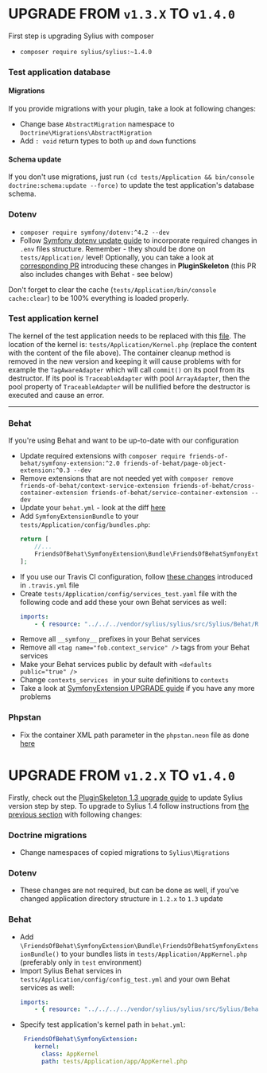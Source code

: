 # UPGRADE FROM `v1.3.X` TO `v1.4.0`

First step is upgrading Sylius with composer

- `composer require sylius/sylius:~1.4.0`

### Test application database

#### Migrations

If you provide migrations with your plugin, take a look at following changes:

* Change base `AbstractMigration` namespace to `Doctrine\Migrations\AbstractMigration`
* Add `: void` return types to both `up` and `down` functions

#### Schema update

If you don't use migrations, just run `(cd tests/Application && bin/console doctrine:schema:update --force)` to update the test application's database schema.

### Dotenv

* `composer require symfony/dotenv:^4.2 --dev`
* Follow [Symfony dotenv update guide](https://symfony.com/doc/current/configuration/dot-env-changes.html) to incorporate required changes in `.env` files structure. Remember - they should be done on `tests/Application/` level! Optionally, you can take a look at [corresponding PR](https://github.com/Sylius/PluginSkeleton/pull/156/) introducing these changes in **PluginSkeleton** (this PR also includes changes with Behat - see below)

Don't forget to clear the cache (`tests/Application/bin/console cache:clear`) to be 100% everything is loaded properly.

### Test application kernel

The kernel of the test application needs to be replaced with this [file](https://github.com/Sylius/PluginSkeleton/blob/1.4/tests/Application/Kernel.php).
The location of the kernel is: `tests/Application/Kernel.php` (replace the content with the content of the file above).
The container cleanup method is removed in the new version and keeping it will cause problems with for example the `TagAwareAdapter` which will call `commit()` on its pool from its destructor. If its pool is `TraceableAdapter` with pool `ArrayAdapter`, then the pool property of `TraceableAdapter` will be nullified before the destructor is executed and cause an error.

---

### Behat

If you're using Behat and want to be up-to-date with our configuration

* Update required extensions with `composer require friends-of-behat/symfony-extension:^2.0 friends-of-behat/page-object-extension:^0.3 --dev`
* Remove extensions that are not needed yet with `composer remove friends-of-behat/context-service-extension friends-of-behat/cross-container-extension friends-of-behat/service-container-extension --dev`
* Update your `behat.yml` - look at the diff [here](https://github.com/Sylius/Sylius-Standard/pull/322/files#diff-7bde54db60a6e933518d8b61b929edce)
* Add `SymfonyExtensionBundle` to your `tests/Application/config/bundles.php`:
    ```php
    return [
        //...
        FriendsOfBehat\SymfonyExtension\Bundle\FriendsOfBehatSymfonyExtensionBundle::class => ['test' => true, 'test_cached' => true],
    ];
    ```
* If you use our Travis CI configuration, follow [these changes](https://github.com/Sylius/PluginSkeleton/pull/156/files#diff-354f30a63fb0907d4ad57269548329e3) introduced in `.travis.yml` file
* Create `tests/Application/config/services_test.yaml` file with the following code and add these your own Behat services as well:
    ```yaml
    imports:
        - { resource: "../../../vendor/sylius/sylius/src/Sylius/Behat/Resources/config/services.xml" }
    ```
* Remove all `__symfony__` prefixes in your Behat services
* Remove all `<tag name="fob.context_service" />` tags from your Behat services
* Make your Behat services public by default with `<defaults public="true" />`
* Change `contexts_services ` in your suite definitions to `contexts`
* Take a look at [SymfonyExtension UPGRADE guide](https://github.com/FriendsOfBehat/SymfonyExtension/blob/master/UPGRADE-2.0.md) if you have any more problems

### Phpstan

* Fix the container XML path parameter in the `phpstan.neon` file as done [here](https://github.com/Sylius/PluginSkeleton/commit/37fa614dbbcf8eb31b89eaf202b4bd4d89a5c7b3)

# UPGRADE FROM `v1.2.X` TO `v1.4.0`

Firstly, check out the [PluginSkeleton 1.3 upgrade guide](https://github.com/Sylius/PluginSkeleton/blob/1.4/UPGRADE-1.3.md) to update Sylius version step by step.
To upgrade to Sylius 1.4 follow instructions from [the previous section](https://github.com/Sylius/PluginSkeleton/blob/1.4/UPGRADE-1.4.md#upgrade-from-v13x-to-v140) with following changes:

### Doctrine migrations

* Change namespaces of copied migrations to `Sylius\Migrations`

### Dotenv

* These changes are not required, but can be done as well, if you've changed application directory structure in `1.2.x` to `1.3` update

### Behat

* Add `\FriendsOfBehat\SymfonyExtension\Bundle\FriendsOfBehatSymfonyExtensionBundle()` to your bundles lists in `tests/Application/AppKernel.php` (preferably only in `test` environment)
* Import Sylius Behat services in `tests/Application/config/config_test.yml` and your own Behat services as well:
    ```yaml
    imports:
        - { resource: "../../../../vendor/sylius/sylius/src/Sylius/Behat/Resources/config/services.xml" }
    ```
* Specify test application's kernel path in `behat.yml`:
    ```yaml
     FriendsOfBehat\SymfonyExtension:
        kernel:
          class: AppKernel
          path: tests/Application/app/AppKernel.php
    ```
